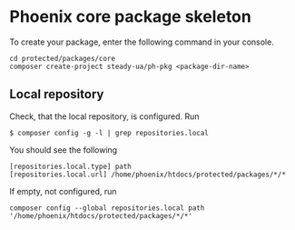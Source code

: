 # Phoenix core package skeleton

To create your package, enter the following command in your console.

```
cd protected/packages/core
composer create-project steady-ua/ph-pkg <package-dir-name>
```

## Local repository
Check, that the local repository, is configured. Run
```
$ composer config -g -l | grep repositories.local
```
You should see the following
```
[repositories.local.type] path
[repositories.local.url] /home/phoenix/htdocs/protected/packages/*/*
```
If empty, not configured, run
```
composer config --global repositories.local path '/home/phoenix/htdocs/protected/packages/*/*'
```
